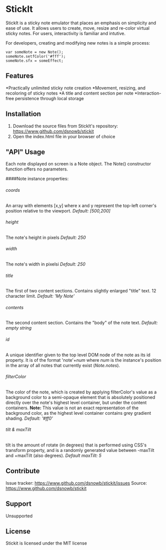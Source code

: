 # StickIt
StickIt is a sticky note emulator that places an emphasis on simplicity and ease of use. It allows users to create, move, resize and re-color virtual sticky notes. For users, interactivity is familiar and intutive.

For developers, creating and modifying new notes is a simple process:
```
var someNote = new Note();
someNote.setfColor('#fff');
someNote.sfx = someEffect;
```

## Features
*Practically unlimited sticky note creation
*Movement, resizing, and recoloring of sticky notes
*A title and content section per note
*Interaction-free persistence through local storage

## Installation
1. Download the source files from StickIt's repository: <https://www.github.com/dsnowb/stickit>
2. Open the index.html file in your browser of choice

## "API" Usage

Each note displayed on screen is a Note object. The Note() constructor function offers no parameters.

####Note instance properties:
###### coords
An array with elements [x,y] where x and y represent the top-left corner's position relative to the viewport. *Default: [500,200]*
###### height
The note's height in pixels *Default: 250*
###### width
The note's width in pixelsi *Default: 250*
###### title
The first of two content sections. Contains slightly enlarged "title" text. 12 character limit. *Default: 'My Note'*
###### contents
The second content section. Contains the "body" of the note text. *Default: empty string*
###### id
A unique identifier given to the top level DOM node of the note as its id property. It is of the format 'note'+*num* where *num* is the instance's position in the array of all notes that currently exist (*Note.notes*).
###### filterColor
The color of the note, which is created by applying filterColor's value as a background color to a semi-opaque element that is absolutely positioned directly over the note's highest level container, but under the content containers. **Note:** This value is not an exact representation of the background color, as the highest level container contains grey gradient shading. *Default: '#ff0'*
###### tilt & maxTilt
tilt is the amount of rotate (in degrees) that is performed using CSS's transform property, and is a randomly generated value between -maxTilt and +maxTilt (also degrees). *Default maxTilt: 5*


## Contribute
Issue tracker: <https://www.github.com/dsnowb/stickit/issues>
Source: <https://www.github.com/dsnowb/stickit>

## Support
Unsupported

## License
Stickit is licensed under the MIT license
